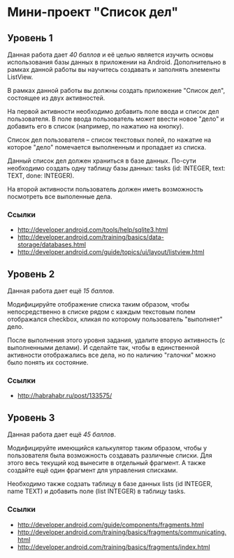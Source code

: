 Мини-проект "Список дел"
=========================

Уровень 1
---------
Данная работа дает *40 баллов* и её целью является изучить основы использования базы данных в приложении на Android. Дополнительно в рамках данной работы вы научитесь создавать и заполнять элементы ListView.

В рамках данной работы вы должны создать приложение "Список дел", состоящее из двух активностей. 

На первой активности необходимо добавить поле ввода и список дел пользователя. В поле ввода пользователь может ввести новое "дело" и добавить его в список (например, по нажатию на кнопку).

Список дел пользователя – список текстовых полей, по нажатие на которое "дело" помечается выполненным и пропадает из списка. 

Данный список дел должен храниться в базе данных. По-сути необходимо создать одну таблицу базы данных: tasks (id: INTEGER, text: TEXT, done: INTEGER).

На второй активности пользователь должен иметь возможность посмотреть все выполенные дела.

### Ссылки
* http://developer.android.com/tools/help/sqlite3.html
* http://developer.android.com/training/basics/data-storage/databases.html
* http://developer.android.com/guide/topics/ui/layout/listview.html

Уровень 2
---------
Данная работа дает ещё *15 баллов*.

Модифицируйте отображение списка таким образом, чтобы непосредственно в списке рядом с каждым текстовым полем отображался checkbox, кликая по которому пользователь "выполняет" дело.

После выполнения этого уровня задания, удалите вторую активность (с выполненными делами). И сделайте так, чтобы в единственной активности отображались все дела, но по наличию "галочки" можно было понять их состояние.

### Ссылки
* http://habrahabr.ru/post/133575/

Уровень 3
---------
Данная работа дает ещё *45 баллов*.

Модифицируйте имеющийся калькулятор таким образом, чтобы у пользователя была возможность создавать различные списки. Для этого весь текущий код вынесите в отдельный фрагмент. А также создайте ещё один фрагмент для управления списками. 

Необходимо также содзать таблицу в базе данных lists (id INTEGER, name TEXT) и добавить поле (list INTEGER) в таблицу tasks.

### Ссылки
* http://developer.android.com/guide/components/fragments.html
* http://developer.android.com/training/basics/fragments/communicating.html
* http://developer.android.com/training/basics/fragments/index.html


